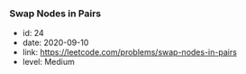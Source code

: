 ### Swap Nodes in Pairs

* id: 24
* date: 2020-09-10
* link: https://leetcode.com/problems/swap-nodes-in-pairs
* level: Medium
